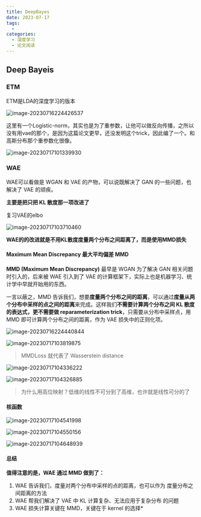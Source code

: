 ```yaml
---
title: DeepBayes
date: 2023-07-17
tags: 
  - 
categories: 
  - 深度学习
  - 论文阅读
---
```


## Deep Bayeis

### ETM

ETM是LDA的深度学习的版本

![image-20230716224426537](https://typora-1309665611.cos.ap-nanjing.myqcloud.com/typora/image-20230716224426537.png)

这里有一个Logistic-norm，其实也是为了重参数，让他可以做反向传播，之所以没有用vae的那个，是因为这篇论文更早，还没发明这个trick，因此编了一个。和高斯分布那个重参数化很像。

![image-20230717101339930](https://typora-1309665611.cos.ap-nanjing.myqcloud.com/typora/image-20230717101339930.png)



### WAE

WAE可以看做是 WGAN 和 VAE 的产物，可以说既解决了 GAN 的一些问题，也解决了 VAE 的顽疾。

**主要是把只把 KL 散度那一项改进了**

复习VAE的elbo

![image-20230717103710460](https://typora-1309665611.cos.ap-nanjing.myqcloud.com/typora/image-20230717103710460.png)

**WAE的的改进就是不用KL散度度量两个分布之间距离了，而是使用MMD损失**

#### Maximum Mean Discrepancy 最大平均偏差 MMD

**MMD (Maximum Mean Discrepancy)** 最早是 WGAN 为了解决 GAN 相关问题时引入的，后来被 WAE 引入到了 VAE 的计算框架下，实际上也是机器学习、统计学中早就开始用的东西。

一言以蔽之，MMD 告诉我们，想要**度量两个分布之间的距离**，可以通过**度量从两个分布中采样的点之间的距离**来完成。这样我们**不需要计算两个分布之间 KL 散度的表达式，更不需要做 reparameterization trick**，只需要从分布中采样点，用 MMD 即可计算两个分布之间的距离，作为 VAE 损失中的正则化项。



![image-20230716224440844](https://typora-1309665611.cos.ap-nanjing.myqcloud.com/typora/image-20230716224440844.png)

![image-20230717103819875](https://typora-1309665611.cos.ap-nanjing.myqcloud.com/typora/image-20230717103819875.png)

> MMDLoss   就代表了  Wasserstein distance

![image-20230717104336222](https://typora-1309665611.cos.ap-nanjing.myqcloud.com/typora/image-20230717104336222.png)

![image-20230717104326885](https://typora-1309665611.cos.ap-nanjing.myqcloud.com/typora/image-20230717104326885.png)

> 为什么用高位映射？低维的线性不可分到了高维，也许就是线性可分的了

#### 核函数

![image-20230717104541998](https://typora-1309665611.cos.ap-nanjing.myqcloud.com/typora/image-20230717104541998.png)

![image-20230717104550156](https://typora-1309665611.cos.ap-nanjing.myqcloud.com/typora/image-20230717104550156.png)

![image-20230717104648939](https://typora-1309665611.cos.ap-nanjing.myqcloud.com/typora/image-20230717104648939.png)

#### 总结

**值得注意的是，WAE 通过 MMD 做到了：**

1. WAE 告诉我们，度量对两个分布中采样的点的距离，也可以作为 度量分布之间距离的方法 
2. WAE 帮我们解决了 VAE 中 KL 计算复杂、无法应用于复杂分布 的问题 
3.  WAE 损失计算关键在 MMD，关键在于 kernel 的选择*

